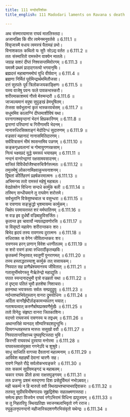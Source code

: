 ```yaml
---
title: 111 मन्दोदरिशोकः
title_english: 111 Madodari laments on Ravana s death

---
```

<div class="audioEmbed"  caption="श्रीराम-हरिसीताराममूर्ति-घनपाठिभ्यां वचनम्" src="https://archive.org/download/Ramayana-recitation-Sriram-harisItArAmamUrti-Ghanapaati-v2/Kanda_6/Kanda_6_YK-111-Mandodari_laments_on_Ravana_s_death_0.mp3"></div>

अथ संस्मारयामास राघवं मातलिस्तदा।  
अजानन्निव किं वीर त्वमेनमनुवर्तसे ॥ 6.111.1 ॥   
विसृजास्मै वधाय त्वमस्त्रं पैतामहं प्रभो।  
विनाशकालः कथितो यः सुरैः सोऽद्य वर्तत ॥ 6.111.2 ॥   
ततः संस्मारितो रामस्तेन वाक्येन मातलेः।  
जग्राह सशरं दीप्तं निश्वसन्तमिवोरगम् ॥ 6.111.3 ॥   
यमस्मै प्रथमं प्रादादगस्त्यो भगवानृषिः।  
ब्रह्मदत्तं महाबाणममोघं युधि वीर्यवान् ॥ 6.111.4 ॥   
ब्रह्मणा निर्मितं पूर्वमिन्द्रार्थममितौजसा।  
दत्तं सुरपतेः पूर्वं त्रिलोकजयकाङ्क्षिणः ॥ 6.111.5 ॥   
यस्य वाजेषु पवनः फले पावकभास्करौ।  
शरीरमाकाशमयं गौरवे मेरुमन्दरौ ॥ 6.111.6 ॥   
जाज्वल्यमानं वपुषा सुपुङ्खं हेमभूषितम्।  
तेजसा सर्वभूतानां कृतं भास्करवर्चसम् ॥ 6.111.7 ॥   
सधूममिव कालाग्निं दीप्तमाशीविषं यथा।  
परनागाश्ववृन्दानां भेदनं क्षिप्रकारिणम् ॥ 6.111.8 ॥   
द्वाराणां परिघाणां च गिरीणामपि भेदनम्।  
नानारुधिरसिक्ताङ्गं मेदोदिग्धं सुदारुणम् ॥ 6.111.9 ॥   
वज्रसारं महानादं नानासमितिदारणम्।  
सर्ववित्रासनं भीमं श्वसन्तमिव पन्नगम् ॥ 6.111.10 ॥   
कङ्कगृध्रवलानां च गोमायुगणरक्षसाम्।  
नित्यं भक्ष्यप्रदं युद्धे यमरूपं भयावहम् ॥ 6.111.11 ॥   
नन्दनं वानरेन्द्राणां रक्षसामवसादनम्।  
वाजितं विविधैर्वाजैश्चारुचित्रैर्गरुत्मतः ॥ 6.111.12 ॥   
तमुत्तमेषुं लोकानामिक्ष्वाकुभयनाशनम्।  
द्विषतां कीर्तिहरणं प्रहर्षकरमात्मनः ॥ 6.111.13 ॥   
अभिमन्त्र्य ततो रामस्तं महेषुं महाबलः।  
वेदप्रोक्तेन विधिना सन्दधे कार्मुके बली ॥ 6.111.14 ॥   
तस्मिन् सन्धीयमाने तु राघवेण शरोत्तमे।  
सर्वभूतानि वित्रेसुश्चचाल च वसुन्धरा ॥ 6.111.15 ॥   
स रावणाय सङ्क्रुद्धो भृशमायम्य कार्मुकम्।  
चिक्षेप परमायत्तस्तं शरं मर्मघातिनम् ॥ 6.111.16 ॥   
स वज्र इव दुर्धर्षो वज्रिबाहुविसर्जितः।  
कृतान्त इव चावार्यो न्यपतद्रावणोरसि ॥ 6.111.17 ॥   
स विसृष्टो महावेगः शरीरान्तकरः शरः।  
बिभेद हृदयं तस्य रावणस्य दुरात्मनः ॥ 6.111.18 ॥   
रुधिराक्तः स वेगेन जीवितान्तकरः शरः।  
रावणस्य हरन् प्राणान् विवेश धरणीतलम् ॥ 6.111.19 ॥   
स शरो रावणं हत्वा रुधिरार्दीकृतच्छविः।  
कृतकर्मा निभृतवत् स्वतूणीं पुनरागमत् ॥ 6.111.20 ॥   
तस्य हस्ताद्धतस्याशु कार्मुकं तत् ससायकम्।  
निपपात सह प्राणैर्भ्रश्यमानस्य जीवितात् ॥ 6.111.21 ॥   
गतासुर्भीमवेगस्तु नैर्ऋतेन्द्रो महाद्युतिः।  
पपात स्यन्दनाद्भूमौ वृत्रो वज्रहतो यथा ॥ 6.111.22 ॥   
तं दृष्ट्वा पतितं भूमौ हतशेषा निशाचराः।  
हतनाथा भयत्रस्ताः सर्वतः सम्प्रदुद्रुवुः ॥ 6.111.23 ॥   
नर्दन्तश्चाभिपेतुस्तान् वानरा द्रुमयोधिनः ॥ 6.111.24 ॥   
अर्दिता वानरैर्हृष्टैर्लङ्कामभ्यपतन् भयात्।  
गताश्रयत्वात् करुणैर्बाष्पप्रस्रवणैर्मुखैः ॥ 6.111.25 ॥   
ततो विनेदुः संहृष्टा वानरा जितकाशिनः।  
वदन्तो राघवजयं रावणस्य च तद्वधम् ॥ 6.111.26 ॥   
अथान्तरिक्षे व्यनदत् सौम्यस्त्रिदशदुन्दुभिः।  
दिव्यगन्धवहस्तत्र मारुतः ससुखो ववौ ॥ 6.111.27 ॥   
निपपातान्तरिक्षाच्च पुष्पवृष्टिस्तदा भुवि।  
किरन्ती राघवरथं दुरवापा मनोरमा ॥ 6.111.28 ॥   
राघवस्तवसंयुक्ता गगनेऽपि च शुश्रुवे।  
साधु साध्विति वागग्र्या दैवतानां महात्मनाम् ॥ 6.111.29 ॥   
आविवेश महाहर्षो देवानां चारणैः सह।  
रावणे निहते रौद्रे सर्वलोकभयङ्करे ॥ 6.111.30 ॥   
ततः सकामं सुग्रीवमङ्गदं च महाबलम्।  
चकार राघवः प्रीतो हत्वा राक्षसपुङ्गवम् ॥ 6.111.31 ॥   
ततः प्रजग्मुः प्रशमं मरुद्गणा दिशः प्रसेदुर्विमलं नभोऽबवत्।  
मही चकम्पे न हि मारुतो ववौ स्थिरप्रभश्चाप्यभवद्दिवाकरः ॥ 6.111.32 ॥   
ततस्तु सुग्रीवविभीषणादयः सुहृद्विशेषाः सहलक्ष्मणास्तदा।  
समेत्य हृष्टा विजयेन राघवं रणेऽभिरामं विधिना ह्यपूजयन् ॥ 6.111.33 ॥   
स तु निहतरिपुः स्थिरप्रतिज्ञः स्वजनबलाभिवृतो रणे रराज।  
रघुकुलनृपनन्दनो महौजास्त्रिदशगणैरभिसंवृतो यथेन्द्रः ॥ 6.111.34 ॥   